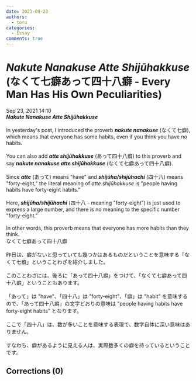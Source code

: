 ```yaml
---
date: 2021-09-23
authors:
  - toru
categories:
  - Essay
comments: true
---
```


# <strong><em>Nakute Nanakuse Atte Shijūhakkuse</strong></em> (なくて七癖あって四十八癖 - Every Man Has His Own Peculiarities)
<div class="date">Sep 23, 2021 14:10</div>
<div id="post"><div id="body_show_ori">
<strong><em>Nakute Nanakuse Atte Shijūhakkuse</strong></em><br/><br/>In yesterday's post, I introduced the proverb <strong><em>nakute nanakuse</em></strong> (なくて七癖), which means that everyone has some habits, even if you think you have no habits.<br/><br/>You can also add <strong><em>atte shijūhakkuse</em></strong> (あって四十八癖) to this proverb and say <strong><em>nakute nanakuse atte shijūhakkuse</em></strong> (なくて七癖あって四十八癖).<br/><br/>Since <strong><em>atte</em></strong> (あって) means "have" and <strong><em>shijūha/shijūhachi</em></strong> (四十八) means "forty-eight," the literal meaning of <em>atte shijūhakkuse</em> is "people having habits have forty-eight habits."<br/><br/>Here, <strong><em>shijūha/shijūhachi</em></strong> (四十八 - meaning "forty-eight") is just used to express a large number, and there is no meaning to the specific number "forty-eight."<br/><br/>In other words, this proverb means that everyone has more habits than they think.
</div></div>

<!-- more -->

<div id="post_ja"><div id="body_show_mo">
なくて七癖あって四十八癖<br/><br/>昨日は、癖がないと思っていても幾つかはあるものだということを意味する「なくて七癖」ということわざを紹介しました。<br/><br/>このことわざには、後ろに「あって四十八癖」をつけて、「なくて七癖あって四十八癖」ということもあります。<br/><br/>「あって」は "have"、「四十八」は "forty-eight"、「癖」は "habit" を意味するので、「あって四十八癖」の文字どおりの意味は "people having habits have forty-eight habits" となります。<br/><br/>ここで「四十八」は、数が多いことを意味する表現で、数字自体に深い意味はありません。<br/><br/>すなわち、癖があるように見える人は、実際数多くの癖を持っているということです。
</div></div>

## Corrections (0)
